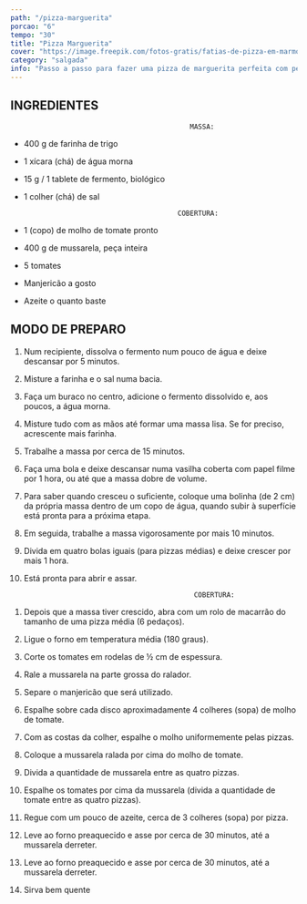 ```yaml
---
path: "/pizza-marguerita"
porcao: "6"
tempo: "30"
title: "Pizza Marguerita"
cover: "https://image.freepik.com/fotos-gratis/fatias-de-pizza-em-marmore-sobre-a-tabua-de-cortar_23-2147926088.jpg"
category: "salgada"
info: "Passo a passo para fazer uma pizza de marguerita perfeita com pequenos e surpreendentes segredos que fazem toda a diferença!"
---
```


## INGREDIENTES

```
                                            MASSA:
```

*  400 g de farinha de trigo

* 1 xícara (chá) de água morna
* 15 g / 1 tablete de fermento, biológico
* 1 colher (chá) de sal

```
                                         COBERTURA:
```

* 1 (copo) de molho de tomate pronto

* 400 g de mussarela, peça inteira
* 5 tomates
* Manjericão a gosto
* Azeite o quanto baste

## MODO DE PREPARO

1. Num recipiente, dissolva o fermento num pouco de água e deixe descansar por 5 minutos.

2. Misture a farinha e o sal numa bacia.

3. Faça um buraco no centro, adicione o fermento dissolvido e, aos poucos, a água morna.

4. Misture tudo com as mãos até formar uma massa lisa. Se for preciso, acrescente mais farinha.

5. Trabalhe a massa por cerca de 15 minutos. 

6. Faça uma bola e deixe descansar numa vasilha coberta com papel filme por 1 hora, ou até que a massa dobre de volume.

7. Para saber quando cresceu o suficiente, coloque uma bolinha (de 2 cm) da própria massa dentro de um copo de água, quando subir à superfície está pronta para a próxima etapa.

8. Em seguida, trabalhe a massa vigorosamente por mais 10 minutos.

9. Divida em quatro bolas iguais (para pizzas médias) e deixe crescer por mais 1 hora.

10. Está pronta para abrir e assar.

```
                                             COBERTURA:
```

1. Depois que a massa tiver crescido, abra com um rolo de macarrão do tamanho de uma pizza média (6 pedaços).

2. Ligue o forno em temperatura média (180 graus).

3. Corte os tomates em rodelas de ½ cm de espessura.

4. Rale a mussarela na parte grossa do ralador.

5. Separe o manjericão que será utilizado.

6. Espalhe sobre cada disco aproximadamente 4 colheres (sopa) de molho de tomate.

7. Com as costas da colher, espalhe o molho uniformemente pelas pizzas.

8. Coloque a mussarela ralada por cima do molho de tomate.

9. Divida a quantidade de mussarela entre as quatro pizzas.

10. Espalhe os tomates por cima da mussarela (divida a quantidade de tomate entre as quatro pizzas).

11. Regue com um pouco de azeite, cerca de 3 colheres (sopa) por pizza.

12. Leve ao forno preaquecido e asse por cerca de 30 minutos, até a mussarela derreter.

13. Leve ao forno preaquecido e asse por cerca de 30 minutos, até a mussarela derreter.

14. Sirva bem quente